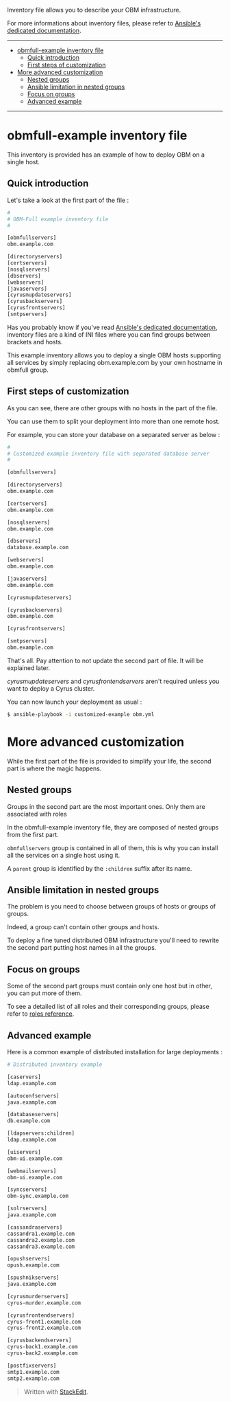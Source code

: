 
Inventory file allows you to describe your OBM infrastructure.

For more informations about inventory files, please refer to [Ansible's dedicated documentation].

-----------------------------
<!-- START doctoc generated TOC please keep comment here to allow auto update -->
<!-- DON'T EDIT THIS SECTION, INSTEAD RE-RUN doctoc TO UPDATE -->

- [obmfull-example inventory file](#obmfull-example-inventory-file)
  - [Quick introduction](#quick-introduction)
  - [First steps of customization](#first-steps-of-customization)
- [More advanced customization](#more-advanced-customization)
  - [Nested groups](#nested-groups)
  - [Ansible limitation in nested groups](#ansible-limitation-in-nested-groups)
  - [Focus on groups](#focus-on-groups)
  - [Advanced example](#advanced-example)

<!-- END doctoc generated TOC please keep comment here to allow auto update -->

-----------------------------

obmfull-example inventory file
==========================

This inventory is provided has an example of how to deploy OBM on a single host.

Quick introduction
-------------------------

Let's take a look at the first part of the file :

```.bash
#
# OBM-Full example inventory file
#

[obmfullservers]
obm.example.com

[directoryservers]
[certservers]
[nosqlservers]
[dbservers]
[webservers]
[javaservers]
[cyrusmupdateservers]
[cyrusbackservers]
[cyrusfrontservers]
[smtpservers]
```

Has you probably know if you've read [Ansible's dedicated documentation], inventory files are a kind of INI files where you can find groups between brackets and hosts.

This example inventory allows you to deploy a single OBM hosts supporting all services by simply replacing obm.example.com by your own hostname in obmfull group.

First steps of customization
-------------------------------------

As you can see, there are other groups with no hosts in the part of the file.

You can use them to split your deployment into more than one remote host.

For example, you can store your database on a separated server as below :

```.bash
#
# Customized example inventory file with separated database server
#

[obmfullservers]

[directoryservers]
obm.example.com

[certservers]
obm.example.com

[nosqlservers]
obm.example.com

[dbservers]
database.example.com

[webservers]
obm.example.com

[javaservers]
obm.example.com

[cyrusmupdateservers]

[cyrusbackservers]
obm.example.com

[cyrusfrontservers]

[smtpservers]
obm.example.com
```

That's all. Pay attention to not update the second part of file. It will be explained later.

*cyrusmupdateservers* and *cyrusfrontendservers* aren't required unless you want to deploy a Cyrus cluster.

You can now launch your deployment as usual :

```.bash
$ ansible-playbook -i customized-example obm.yml
```

More advanced customization
=========================

While the first part of the file is provided to simplify your life, the second part is where the magic happens.

Nested groups
-------------------

Groups in the second part are the most important ones. Only them are associated with roles

In the obmfull-example inventory file, they are composed of nested groups from the first part.

`obmfullservers` group is contained in all of them, this is why you can install all the services on a single host using it.

A `parent` group is identified by the `:children` suffix after its name.

Ansible limitation in nested groups
-----------------------------------------------

The problem is you need to choose between groups of hosts or groups of groups.

Indeed, a group can't contain other groups and hosts.

To deploy a fine tuned distributed OBM infrastructure you'll need to rewrite the second part putting host names in all the groups.

Focus on groups
----------------------

Some of the second part groups must contain only one host but in other, you can put more of them.

To see a detailed list of all roles and their corresponding groups, please refer to [roles reference].

Advanced example
-------------------------

Here is a common example of distributed installation for large deployments :

```.bash
# Distributed inventory example

[caservers]
ldap.example.com

[autoconfservers]
java.example.com

[databaseservers]
db.example.com

[ldapservers:children]
ldap.example.com

[uiservers]
obm-ui.example.com

[webmailservers]
obm-ui.example.com

[syncservers]
obm-sync.example.com

[solrservers]
java.example.com

[cassandraservers]
cassandra1.example.com
cassandra2.example.com
cassandra3.example.com

[opushservers]
opush.example.com

[spushnikservers]
java.example.com

[cyrusmurderservers]
cyrus-murder.example.com

[cyrusfrontendservers]
cyrus-front1.example.com
cyrus-front2.example.com

[cyrusbackendservers]
cyrus-back1.example.com
cyrus-back2.example.com

[postfixservers]
smtp1.example.com
smtp2.example.com
```

> Written with [StackEdit](https://stackedit.io/).

[Ansible's dedicated documentation]: http://docs.ansible.com/intro_inventory.html "Inventory on docs.ansible.com"

[roles reference]: ../roles.md "Roles reference"
